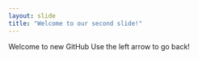 ```yaml
---
layout: slide
title: "Welcome to our second slide!"
---
```

Welcome to new GitHub
Use the left arrow to go back!
